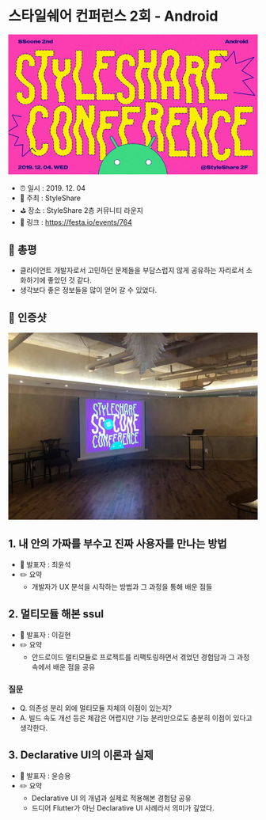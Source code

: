 # 스타일쉐어 컨퍼런스 2회 - Android

![스타일쉐어 컨퍼런스](ssc.png)

- ⏰ 일시 : 2019. 12. 04
- 💁 주최 : StyleShare
- ⛳ 장소 : StyleShare 2층 커뮤니티 라운지
- 🔗 링크 : https://festa.io/events/764

## 👏 총평

- 클라이언트 개발자로서 고민하던 문제들을 부담스럽지 않게 공유하는 자리로서 소화하기에 좋았던 것 같다.
- 생각보다 좋은 정보들을 많이 얻어 갈 수 있었다.

## 📸 인증샷

![인증샷](self1.jpg)

## 1. 내 안의 가짜를 부수고 진짜 사용자를 만나는 방법

- 🎤 발표자 : 최윤석
- ✏️ 요약 
  - 개발자가 UX 분석을 시작하는 방법과 그 과정을 통해 배운 점들


## 2. 멀티모듈 해본 ssul

- 🎤 발표자 : 이길현
- ✏️ 요약 
  - 안드로이드 멀티모듈로 프로젝트를 리팩토링하면서 겪었던 경험담과 그 과정 속에서 배운 점을 공유

### 질문

- Q. 의존성 분리 외에 멀티모듈 자체의 이점이 있는지?
- A. 빌드 속도 개선 등은 체감은 어렵지만 기능 분리만으로도 충분히 이점이 있다고 생각한다.


## 3. Declarative UI의 이론과 실제

- 🎤 발표자 : 윤승용
- ✏️ 요약 
  - Declarative UI 의 개념과 실제로 적용해본 경험담 공유
  - 드디어 Flutter가 아닌 Declarative UI 사례라서 의미가 깊었다.

